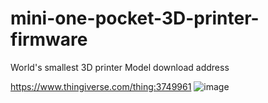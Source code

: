 # mini-one-pocket-3D-printer-firmware
World's smallest 3D printer
Model download address 

https://www.thingiverse.com/thing:3749961
![image](https://github.com/mossbot-MG/mini-one-pocket-3D-printer-firmware/blob/master/QQ%E6%88%AA%E5%9B%BE20190802102039.jpg)
